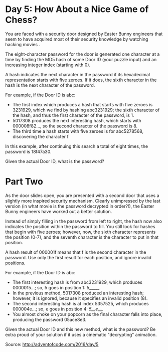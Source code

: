 Day 5: How About a Nice Game of Chess?
======================================

You are faced with a security door designed by Easter Bunny engineers that seem
to have acquired most of their security knowledge by watching hacking movies .

The eight-character password for the door is generated one character at a time
by finding the MD5 hash of some Door ID (your puzzle input) and an increasing
integer index (starting with 0).

A hash indicates the next character in the password if its hexadecimal
representation starts with five zeroes. If it does, the sixth character in the
hash is the next character of the password.

For example, if the Door ID is abc:
- The first index which produces a hash that starts with five zeroes is
  3231929, which we find by hashing abc3231929; the sixth character of the hash,
  and thus the first character of the password, is 1.
- 5017308 produces the next interesting hash, which starts with 000008f82...,
  so the second character of the password is 8.
- The third time a hash starts with five zeroes is for abc5278568, discovering
  the character f.

In this example, after continuing this search a total of eight times, the
password is 18f47a30.

Given the actual Door ID, what is the password?

Part Two
========

As the door slides open, you are presented with a second door that uses a
slightly more inspired security mechanism. Clearly unimpressed by the last
version (in what movie is the password decrypted in order?!), the Easter Bunny
engineers have worked out a better solution.

Instead of simply filling in the password from left to right, the hash now also
indicates the position within the password to fill. You still look for hashes
that begin with five zeroes; however, now, the sixth character represents the
position (0-7), and the seventh character is the character to put in that
position.

A hash result of 000001f means that f is the second character in the password.
Use only the first result for each position, and ignore invalid positions.

For example, if the Door ID is abc:

- The first interesting hash is from abc3231929, which produces 0000015...; so,
  5 goes in position 1: _5______.
- In the previous method, 5017308 produced an interesting hash; however, it is
  ignored, because it specifies an invalid position (8).
- The second interesting hash is at index 5357525, which produces 000004e...;
  so, e goes in position 4: _5__e___.
- You almost choke on your popcorn as the final character falls into place,
  producing the password 05ace8e3.

Given the actual Door ID and this new method, what is the password? Be extra
proud of your solution if it uses a cinematic "decrypting" animation.

Source: http://adventofcode.com/2016/day/5